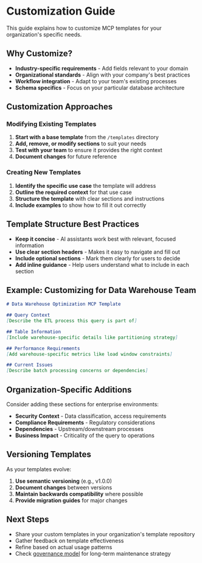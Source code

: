 # Customization Guide

This guide explains how to customize MCP templates for your organization's specific needs.

## Why Customize?

- **Industry-specific requirements** - Add fields relevant to your domain
- **Organizational standards** - Align with your company's best practices
- **Workflow integration** - Adapt to your team's existing processes
- **Schema specifics** - Focus on your particular database architecture

## Customization Approaches

### Modifying Existing Templates

1. **Start with a base template** from the `/templates` directory
2. **Add, remove, or modify sections** to suit your needs
3. **Test with your team** to ensure it provides the right context
4. **Document changes** for future reference

### Creating New Templates

1. **Identify the specific use case** the template will address
2. **Outline the required context** for that use case
3. **Structure the template** with clear sections and instructions
4. **Include examples** to show how to fill it out correctly

## Template Structure Best Practices

- **Keep it concise** - AI assistants work best with relevant, focused information
- **Use clear section headers** - Makes it easy to navigate and fill out
- **Include optional sections** - Mark them clearly for users to decide
- **Add inline guidance** - Help users understand what to include in each section

## Example: Customizing for Data Warehouse Team

```markdown
# Data Warehouse Optimization MCP Template

## Query Context
[Describe the ETL process this query is part of]

## Table Information
[Include warehouse-specific details like partitioning strategy]

## Performance Requirements
[Add warehouse-specific metrics like load window constraints]

## Current Issues
[Describe batch processing concerns or dependencies]
```

## Organization-Specific Additions

Consider adding these sections for enterprise environments:

- **Security Context** - Data classification, access requirements
- **Compliance Requirements** - Regulatory considerations
- **Dependencies** - Upstream/downstream processes
- **Business Impact** - Criticality of the query to operations

## Versioning Templates

As your templates evolve:

1. **Use semantic versioning** (e.g., v1.0.0)
2. **Document changes** between versions
3. **Maintain backwards compatibility** where possible
4. **Provide migration guides** for major changes

## Next Steps

- Share your custom templates in your organization's template repository
- Gather feedback on template effectiveness
- Refine based on actual usage patterns
- Check [governance model](governance.md) for long-term maintenance strategy 